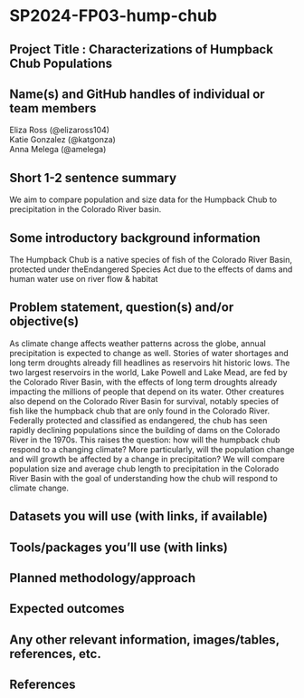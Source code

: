 # SP2024-FP03-hump-chub
## Project Title : Characterizations of Humpback Chub Populations

## Name(s) and GitHub handles of individual or team members
Eliza Ross (@elizaross104)
<br>Katie Gonzalez (@katgonza)
<br>Anna Melega (@amelega)

## Short 1-2 sentence summary
We aim to compare population and size data for the Humpback Chub to precipitation in the Colorado River basin.

## Some introductory background information
The Humpback Chub is a native species of fish of the Colorado River Basin, protected under theEndangered Species Act due to the effects of dams and human water use on river flow & habitat


## Problem statement, question(s) and/or objective(s)

As climate change affects weather patterns across the globe, annual precipitation is expected to change as well. Stories of water shortages and long term droughts already fill headlines as reservoirs hit historic lows. The two largest reservoirs in the world, Lake Powell and Lake Mead, are fed by the Colorado River Basin, with the effects of long term droughts already impacting the millions of people that depend on its water. Other creatures also depend on the Colorado River Basin for survival, notably species of fish like the humpback chub that are only found in the Colorado River. Federally protected and classified as endangered, the chub has seen rapidly declining populations since the building of dams on the Colorado River in the 1970s. This raises the question: how will the humpback chub respond to a changing climate? More particularly, will the population change and will growth be affected by a change in precipitation? We will compare population size and average chub length to precipitation in the Colorado River Basin with the goal of understanding how the chub will respond to climate change.

## Datasets you will use (with links, if available)

## Tools/packages you’ll use (with links)

## Planned methodology/approach

## Expected outcomes

## Any other relevant information, images/tables, references, etc.

## References
